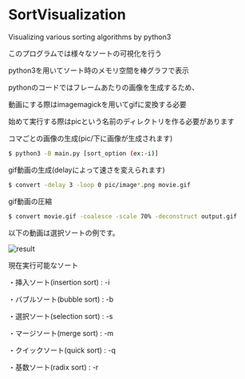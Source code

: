 # SortVisualization

Visualizing various sorting algorithms by python3

このプログラムでは様々なソートの可視化を行う

python3を用いてソート時のメモリ空間を棒グラフで表示

pythonのコードではフレームあたりの画像を生成するため、

動画にする際はimagemagickを用いてgifに変換する必要

始めて実行する際はpicという名前のディレクトリを作る必要があります

コマごとの画像の生成(pic/下に画像が生成されます)
```bash
$ python3 -B main.py [sort_option (ex:-i)]
```

gif動画の生成(delayによって速さを変えられます)
```bash
$ convert -delay 3 -loop 0 pic/image*.png movie.gif
```

gif動画の圧縮
```bash
$ convert movie.gif -coalesce -scale 70% -deconstruct output.gif
```

以下の動画は選択ソートの例です。

![result](https://github.com/smallptarmigan/SortVisualization/blob/master/gif/sample.gif)

現在実行可能なソート

・挿入ソート(insertion sort) : -i

・バブルソート(bubble sort) : -b

・選択ソート(selection sort) : -s

・マージソート(merge sort) : -m

・クイックソート(quick sort) : -q

・基数ソート(radix sort) : -r

